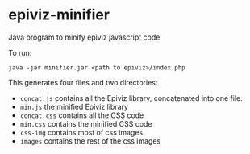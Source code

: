 epiviz-minifier
===============

Java program to minify epiviz javascript code

To run:

```
java -jar minifier.jar <path to epiviz>/index.php
```

This generates four files and two directories:

* ```concat.js``` contains all the Epiviz library, concatenated into one file.
* ```min.js``` the minified Epiviz library
* ```concat.css``` contains all the CSS code
* ```min.css``` contains the minified CSS code
* ```css-img``` contains most of css images
* ```images``` contains the rest of the css images
